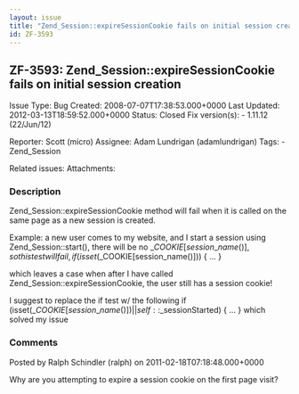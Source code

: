 ```yaml
---
layout: issue
title: "Zend_Session::expireSessionCookie fails on initial session creation"
id: ZF-3593
---
```


ZF-3593: Zend\_Session::expireSessionCookie fails on initial session creation
-----------------------------------------------------------------------------

 Issue Type: Bug Created: 2008-07-07T17:38:53.000+0000 Last Updated: 2012-03-13T18:59:52.000+0000 Status: Closed Fix version(s): - 1.11.12 (22/Jun/12)
 
 Reporter:  Scott (micro)  Assignee:  Adam Lundrigan (adamlundrigan)  Tags: - Zend\_Session
 
 Related issues: 
 Attachments: 
### Description

Zend\_Session::expireSessionCookie method will fail when it is called on the same page as a new session is created.

Example: a new user comes to my website, and I start a session using Zend\_Session::start(), there will be no $\_COOKIE[session\_name()], so this test will fail, if (isset($\_COOKIE[session\_name()])) { ... }

which leaves a case when after I have called Zend\_Session::expireSessionCookie, the user still has a session cookie!

I suggest to replace the if test w/ the following if (isset($\_COOKIE[session\_name()]) || self::$\_sessionStarted) { ... } which solved my issue

 

 

### Comments

Posted by Ralph Schindler (ralph) on 2011-02-18T07:18:48.000+0000

Why are you attempting to expire a session cookie on the first page visit?

 

 